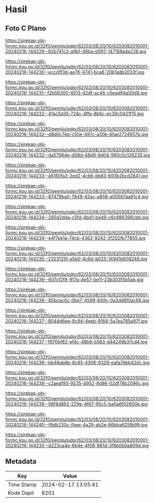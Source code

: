 # Hasil

## Foto C Plano

https://sirekap-obj-formc.kpu.go.id/32f0/pemilu/pdpr/62/03/08/20/10/6203082010001-20240216-144229--62b741c2-a9b1-46ba-b597-147168a4e226.jpg

https://sirekap-obj-formc.kpu.go.id/32f0/pemilu/pdpr/62/03/08/20/10/6203082010001-20240216-144230--eccd1f3d-ae76-4741-bca6-20b1adb2033f.jpg

https://sirekap-obj-formc.kpu.go.id/32f0/pemilu/pdpr/62/03/08/20/10/6203082010001-20240216-144231--f2b56300-4513-424f-ac46-c5ead94a00d8.jpg

https://sirekap-obj-formc.kpu.go.id/32f0/pemilu/pdpr/62/03/08/20/10/6203082010001-20240216-144232--41ac5d35-724c-4ffe-8b6c-ec39c0421f15.jpg

https://sirekap-obj-formc.kpu.go.id/32f0/pemilu/pdpr/62/03/08/20/10/6203082010001-20240216-144232--d8d0c74d-c55e-497c-a30b-6fae2724957b.jpg

https://sirekap-obj-formc.kpu.go.id/32f0/pemilu/pdpr/62/03/08/20/10/6203082010001-20240216-144232--da57964e-d08d-48d9-8d04-980c5c126235.jpg

https://sirekap-obj-formc.kpu.go.id/32f0/pemilu/pdpr/62/03/08/20/10/6203082010001-20240216-144233--a5160fa3-2ed2-4cb6-bb83-693b2bcd2841.jpg

https://sirekap-obj-formc.kpu.go.id/32f0/pemilu/pdpr/62/03/08/20/10/6203082010001-20240216-144233--87479ba0-7849-42ac-a858-a00567aa81c4.jpg

https://sirekap-obj-formc.kpu.go.id/32f0/pemilu/pdpr/62/03/08/20/10/6203082010001-20240216-144234--285d2dda-c5fd-4bd1-be49-c6c886398cbb.jpg

https://sirekap-obj-formc.kpu.go.id/32f0/pemilu/pdpr/62/03/08/20/10/6203082010001-20240216-144234--e4f7ee1a-74cb-4362-9242-2f202fb77855.jpg

https://sirekap-obj-formc.kpu.go.id/32f0/pemilu/pdpr/62/03/08/20/10/6203082010001-20240216-144235--2323125f-a5b0-4c6d-b025-14941b608246.jpg

https://sirekap-obj-formc.kpu.go.id/32f0/pemilu/pdpr/62/03/08/20/10/6203082010001-20240216-144236--607cf2f8-917a-4e57-be11-23b303f5b5ab.jpg

https://sirekap-obj-formc.kpu.go.id/32f0/pemilu/pdpr/62/03/08/20/10/6203082010001-20240216-144236--85bcac0c-0be7-4599-849c-0a3dd6f0ac66.jpg

https://sirekap-obj-formc.kpu.go.id/32f0/pemilu/pdpr/62/03/08/20/10/6203082010001-20240216-144237--8044d6ee-8c94-4eeb-9164-5a7ea785a97f.jpg

https://sirekap-obj-formc.kpu.go.id/32f0/pemilu/pdpr/62/03/08/20/10/6203082010001-20240216-144237--f970bf82-ef4c-48b6-b563-d44249b37cd4.jpg

https://sirekap-obj-formc.kpu.go.id/32f0/pemilu/pdpr/62/03/08/20/10/6203082010001-20240216-144238--bb48ab8b-6c85-4306-9329-eafa7dbb42dc.jpg

https://sirekap-obj-formc.kpu.go.id/32f0/pemilu/pdpr/62/03/08/20/10/6203082010001-20240216-144238--c2aeaf93-9235-4952-8d86-02df78b2096c.jpg

https://sirekap-obj-formc.kpu.go.id/32f0/pemilu/pdpr/62/03/08/20/10/6203082010001-20240216-144239--98f8d862-229e-4f67-95c5-ba0a6f02600e.jpg

https://sirekap-obj-formc.kpu.go.id/32f0/pemilu/pdpr/62/03/08/20/10/6203082010001-20240216-144240--f9db230c-fbee-4a29-ab2e-66bba625fb99.jpg

https://sirekap-obj-formc.kpu.go.id/32f0/pemilu/pdpr/62/03/08/20/10/6203082010001-20240216-144230--d223ca4e-6b4e-4f08-861d-3f8b0b0a809d.jpg


## Metadata

| Key        | Value               |
| ---------- | ------------------- |
| Time Stamp | 2024-02-17 13:05:41 |
| Kode Dapil | 6201                |



